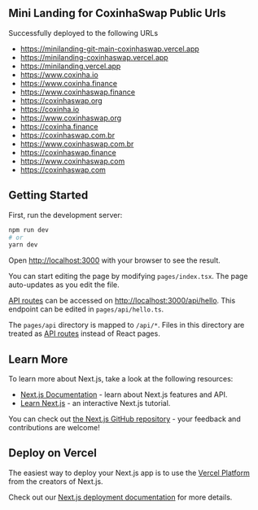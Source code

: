 ## Mini Landing for CoxinhaSwap Public Urls

Successfully deployed to the following URLs

- https://minilanding-git-main-coxinhaswap.vercel.app
- https://minilanding-coxinhaswap.vercel.app
- https://minilanding.vercel.app
- https://www.coxinha.io
- https://www.coxinha.finance
- https://www.coxinhaswap.finance
- https://coxinhaswap.org
- https://coxinha.io
- https://www.coxinhaswap.org
- https://coxinha.finance
- https://coxinhaswap.com.br
- https://www.coxinhaswap.com.br
- https://coxinhaswap.finance
- https://www.coxinhaswap.com
- https://coxinhaswap.com



## Getting Started

First, run the development server:

```bash
npm run dev
# or
yarn dev
```

Open [http://localhost:3000](http://localhost:3000) with your browser to see the result.

You can start editing the page by modifying `pages/index.tsx`. The page auto-updates as you edit the file.

[API routes](https://nextjs.org/docs/api-routes/introduction) can be accessed on [http://localhost:3000/api/hello](http://localhost:3000/api/hello). This endpoint can be edited in `pages/api/hello.ts`.

The `pages/api` directory is mapped to `/api/*`. Files in this directory are treated as [API routes](https://nextjs.org/docs/api-routes/introduction) instead of React pages.

## Learn More

To learn more about Next.js, take a look at the following resources:

- [Next.js Documentation](https://nextjs.org/docs) - learn about Next.js features and API.
- [Learn Next.js](https://nextjs.org/learn) - an interactive Next.js tutorial.

You can check out [the Next.js GitHub repository](https://github.com/vercel/next.js/) - your feedback and contributions are welcome!

## Deploy on Vercel

The easiest way to deploy your Next.js app is to use the [Vercel Platform](https://vercel.com/new?utm_medium=default-template&filter=next.js&utm_source=create-next-app&utm_campaign=create-next-app-readme) from the creators of Next.js.

Check out our [Next.js deployment documentation](https://nextjs.org/docs/deployment) for more details.
